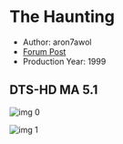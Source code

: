 # The Haunting

* Author: aron7awol
* [Forum Post](https://www.avsforum.com/threads/bass-eq-for-filtered-movies.2995212/post-59380920)
* Production Year: 1999

## DTS-HD MA 5.1

![img 0](https://i.imgur.com/7BV95Ne.jpg)

![img 1](https://i.imgur.com/CXxKUrb.png)

